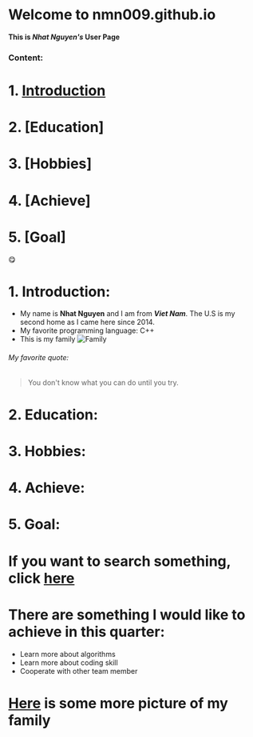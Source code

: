 # Welcome to nmn009.github.io
**This is _Nhat Nguyen's_ User Page**
### Content:
# 1. [Introduction](https://github.com/nmn009/nmn009.github.io/blob/main/README.md#1-introduction-1)
# 2. [Education]
# 3. [Hobbies]
# 4. [Achieve]
# 5. [Goal]
:yum:
# 1. Introduction:
- My name is **Nhat Nguyen** and I am from **_Viet Nam_**. The U.S is my second home as I came here since 2014.
- My favorite programming language: C++
- This is my family
![Family](https://user-images.githubusercontent.com/56015500/103726583-1f0f9f80-4f8e-11eb-9c14-9222cf9ac979.jpeg)
###### My favorite quote:
>You don't know what you can do until you try.
# 2. Education:
# 3. Hobbies:
# 4. Achieve:
# 5. Goal:
# If you want to search something, click [here](https://google.com)
# There are something I would like to achieve in this quarter:
  - Learn more about algorithms
  - Learn more about coding skill
  - Cooperate with other team member
 
# [Here](./FamilyPicture.md) is some more picture of my family
